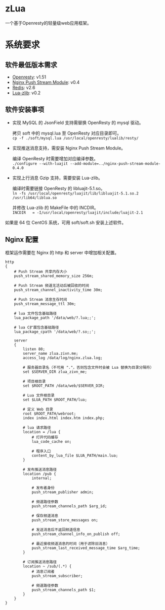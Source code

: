 zLua
====
一个基于Openresty的轻量级web应用框架。  

系统要求
====
## 软件最低版本需求
* [Openresty](http://www.openresty.org/): v1.51    
* [Nginx Push Stream Module](https://github.com/wandenberg/nginx-push-stream-module): v0.4    
* [Redis](http://redis.io/download): v2.6    
* [Lua-zlib](https://github.com/brimworks/lua-zlib): v0.2     

## 软件安装事项
*   实现 MySQL 的 JsonField 支持需替换 OpenResty 的 mysql 驱动。   
 
    拷贝 soft 中的 mysql.lua 至 OpenResty 对应目录即可。    
    `cp -f ./soft/mysql.lua /usr/local/openresty/lualib/resty/`

*   实现推送消息支持，需安装 Nginx Push Stream Module。  
  
    编译 OpenResty 时需要增加对应编译参数。    
    `./configure --with-luajit --add-module=../nginx-push-stream-module-0.4.0`    

*   实现上行消息 Gzip 支持，需要安装 Lua-zlib。   
 
    编译时需要链接 OpenResty 的 libluajit-5.1.so。    
    `ln -fs /usr/local/openresty/luajit/lib/libluajit-5.1.so.2 /usr/lib64/liblua.so`   

    并修改 Lua-zlib 的 MakeFile 中的 INCDIR。   
    `INCDIR   = -I/usr/local/openresty/luajit/include/luajit-2.1`   

如果是 64 位 CentOS 系统，可用 soft/soft.sh 安装上述软件。

## Nginx 配置
框架运作需要在 Nginx 的 http 和 server 中增加相关配置。    

    http    
    {    
        # Push Stream 共享内存大小    
        push_stream_shared_memory_size 256m;    

        # Push Stream 频道无活动后被回收的时间    
        push_stream_channel_inactivity_time 30m;    

        # Push Stream 消息生存时间
        push_stream_message_ttl 30m;

        # lua 文件包含基础路径
        lua_package_path '/data/web/?.lua;;';

        # lua C扩展包含基础路径
        lua_package_cpath '/data/web/?.so;;';

        server
        {
            listen 80;
            server_name zlua.zivn.me;
            access_log /data/log/nginx.zlua.log;

            # 服务器目录名（不可用 "."，否则包含文件时会被 Lua 替换为目录分隔符）
            set $SERVER_DIR zlua_zivn_me;

            # 项目根目录
            set $ROOT_PATH /data/web/$SERVER_DIR;

            # Lua 文件根目录
            set $LUA_PATH $ROOT_PATH/lua;

            # 定义 Web 目录
            root $ROOT_PATH/webroot;
            index index.html index.htm index.php;

            # lua 请求路径
            location = /lua {
                # 打开代码缓存
                lua_code_cache on;

                # 程序入口
                content_by_lua_file $LUA_PATH/main.lua;
            }

            # 发布推送消息路径
            location /pub {
                internal;

                # 发布者身份
                push_stream_publisher admin;

                # 频道路径参数
                push_stream_channels_path $arg_id;

                # 保存频道消息
                push_stream_store_messages on;

                # 发送消息后不返回频道信息
                push_stream_channel_info_on_publish off;

                # 最近接收频道消息的时间（用于滤除旧消息）
                push_stream_last_received_message_time $arg_time;
            }
            
            # 订阅推送消息路径
            location ~ /sub/(.*) {
                # 消息订阅者
                push_stream_subscriber;

                # 频道路径参数
                push_stream_channels_path $1;
            }
        }    
    }   




